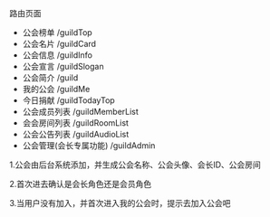 路由页面

- 公会榜单 /guildTop
- 公会名片 /guildCard
- 公会信息 /guildInfo
- 公会宣言 /guildSlogan
- 公会简介 /guild
- 我的公会 /guildMe
- 今日捐献 /guildTodayTop
- 公会成员列表 /guildMemberList
- 会会房间列表 /guildRoomList
- 公会公告列表 /guildAudioList
- 公会管理(会长专属功能) /guildAdmin

1.公会由后台系统添加，并生成公会名称、公会头像、会长ID、公会房间

2.首次进去确认是会长角色还是会员角色

3.当用户没有加入，并首次进入我的公会时，提示去加入公会吧



